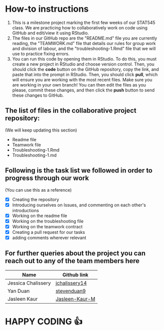 
# How-to instructions

1. This is a milestone project marking the first few weeks of our STAT545 class. We are practicing how to collaboratively work on code using GitHub and edit/view it using RStudio. 
2. The files in our GitHub repo are the "README.md" file you are currently reading, the "TEAMWORK.md" file that details our rules for group work and division of labour, and the "troubleshooting-1.Rmd" file that we will use to practice fixing errors.
3. You can run this code by opening them in RStudio. To do this, you must create a new project in RStudio and choose version control. Then, you should click the **code** button on the GitHub repository, copy the link, and paste that into the prompt in RStudio. Then, you should click **pull**, which will ensure you are working with the most recent files. Make sure you are working in your own branch! You can then edit the files as you please, commit these changes, and then click the **push** button to send these changes to GitHub.

## The list of files in the collaborative project repository:
  (We will keep updating this section)
  
* Readme file 
* Teamwork file
* Troubleshooting-1.Rmd
* Troubleshooting-1.md

## Following is the task list we followed in order to progress through our work
(You can use this as a reference)

- [x] Creating the repository
- [x] Introducing ourselves on Issues, and commenting on each other's introductions
- [x] Working on the readme file
- [x] Working on the troubleshooting file
- [x] Working on the teamwork contract  
- [x] Creating a pull request for our tasks
- [x] adding comments wherever relevant

## For further queries about the project you can reach out to any of the team members here

Name | Github link
---- | -----------
Jessica Chalissery | [jchalissery14](https://github.com/jchalissery14)
Yan Duan | [stevenduan9](https://github.com/StevenDuan9#:~:text=Stars-,StevenDuan9)
Jasleen Kaur | [Jasleen-Kaur-M](https://github.com/Jasleen-Kaur-M#:~:text=Jasleen%2DKaur%2DM-,Edit%20profile,-0%20followers%20%C2%B)

# HAPPY CODING :+1:
